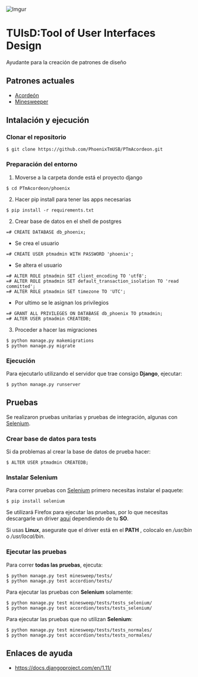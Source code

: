 ![Imgur](https://i.imgur.com/42nxmp5.png)
# TUIsD:Tool of User Interfaces Design 
Ayudante para la creación de patrones de diseño

## Patrones actuales

* [Acordeón](http://www.welie.com/patterns/showPattern.php?patternID=minesweeping)
* [Minesweeper](http://www.welie.com/patterns/showPattern.php?patternID=accordion)
## Intalación y ejecución

### Clonar el repositorio
```
$ git clone https://github.com/PhoenixTmUSB/PTmAcordeon.git
```
### Preparación del entorno
1. Moverse a la carpeta donde está el proyecto django
```
$ cd PTmAcordeon/phoenix
```
2. Hacer pip install para tener las apps necesarias
```
$ pip install -r requirements.txt
```

2. Crear base de datos en el shell de postgres
```
=# CREATE DATABASE db_phoenix;
```
+ Se crea el usuario
```
=# CREATE USER ptmadmin WITH PASSWORD 'phoenix';
```
+ Se altera el usuario
```
=# ALTER ROLE ptmadmin SET client_encoding TO 'utf8';
=# ALTER ROLE ptmadmin SET default_transaction_isolation TO 'read committed';
=# ALTER ROLE ptmadmin SET timezone TO 'UTC';
```

+ Por ultimo se le asignan los privilegios

```
=# GRANT ALL PRIVILEGES ON DATABASE db_phoenix TO ptmadmin;
=# ALTER USER ptmadmin CREATEDB;
```
3. Proceder a hacer las migraciones
```
$ python manage.py makemigrations
$ python manage.py migrate
```

### Ejecución 

Para ejecutarlo utilizando el servidor que trae consigo **Django**, ejecutar:
```
$ python manage.py runserver
```

## Pruebas

Se realizaron pruebas unitarias y pruebas de integración, algunas con [Selenium](http://selenium-python.readthedocs.io/).

### Crear base de datos para tests
Si da problemas al crear la base de datos de prueba hacer:
```
$ ALTER USER ptmadmin CREATEDB;
```

### Instalar Selenium
Para correr pruebas con [Selenium](http://selenium-python.readthedocs.io/) primero necesitas instalar el paquete:
```
$ pip install selenium
```

Se utilizará Firefox para ejecutar las pruebas, por lo que necesitas descargarle un driver [aquí](https://github.com/mozilla/geckodriver/releases/tag/v0.19.0) dependiendo de tu **SO**.

Si usas **Linux**, asegurate que el driver está en el **PATH** , colocalo en  */usr/bin* o */usr/local/bin*.

### Ejecutar las pruebas

Para correr **todas las pruebas**, ejecuta:
```
$ python manage.py test minesweep/tests/
$ python manage.py test accordion/tests/
```

Para ejecutar las pruebas con **Selenium** solamente:
```
$ python manage.py test minesweep/tests/tests_selenium/
$ python manage.py test accordion/tests/tests_selenium/
```
Para ejecutar las pruebas que no utilizan **Selenium**:
```
$ python manage.py test minesweep/tests/tests_normales/
$ python manage.py test accordion/tests/tests_normales/
```

## Enlaces de ayuda
* https://docs.djangoproject.com/en/1.11/


